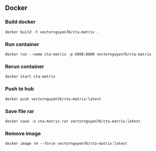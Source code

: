 ## Docker
### Build docker
```
docker build -t vectornguyen76/cta-matrix .
```
### Run container
```
docker run --name cta-matrix -p 6000:8000 vectornguyen76/cta-matrix
```
### Rerun container
```
docker start cta-matrix
```
### Push to hub
```
docker push vectornguyen76/cta-matrix:latest
```
### Save file rar
```
docker save -o cta-matrix.rar vectornguyen76/cta-matrix:latest
```
### Remove image
```
docker image rm --force vectornguyen76/cta-matrix:latest
```